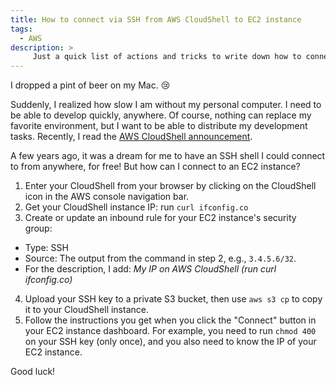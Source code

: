 ```yaml
---
title: How to connect via SSH from AWS CloudShell to EC2 instance
tags:
  - AWS
description: >
     Just a quick list of actions and tricks to write down how to connect from AWS CloudShell to an EC2 instance
---
```


I dropped a pint of beer on my Mac. 😢

Suddenly, I realized how slow I am without my personal computer. I need to be able to develop quickly, anywhere. Of course, nothing can replace my favorite environment, but I want to be able to distribute my development tasks.
Recently, I read the [AWS CloudShell announcement](https://aws.amazon.com/it/about-aws/whats-new/2020/12/introducing-aws-cloudshell/).

A few years ago, it was a dream for me to have an SSH shell I could connect to from anywhere, for free! But how can I connect to an EC2 instance?

1. Enter your CloudShell from your browser by clicking on the CloudShell icon in the AWS console navigation bar.
2. Get your CloudShell instance IP: run `curl ifconfig.co`
3. Create or update an inbound rule for your EC2 instance's security group:
  - Type: SSH
  - Source: The output from the command in step 2, e.g., `3.4.5.6/32`.
  - For the description, I add: *My IP on AWS CloudShell (run curl ifconfig.co)*
4. Upload your SSH key to a private S3 bucket, then use `aws s3 cp` to copy it to your CloudShell instance.
5. Follow the instructions you get when you click the "Connect" button in your EC2 instance dashboard. For example, you need to run `chmod 400` on your SSH key (only once), and you also need to know the IP of your EC2 instance.

Good luck!
